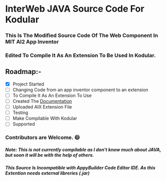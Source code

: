 # InterWeb JAVA Source Code For Kodular

### This Is The Modified Source Code Of The Web Component In MIT AI2 App Inventor

### Edited To Compile It As An Extension To Be Used In Kodular.


## Roadmap:-
- [x] Project Started 
- [ ] Changing Code from an app inventor component to an extension      
- [ ] To Compile It As An Extension To Use
- [ ] Created The [Documentation](https://hrichiksite.github.io/CustomWebExtension/docs/)
- [ ] Uploaded AIX Extension File
- [ ] Testing
- [ ] Make Compilable With Kodular
- [ ] Supported

### Contributors are Welcome. :smile:


##### Note: This is not currently compilable as I don't know much about JAVA, but soon it will be with the help of others.

##### This Source Is Incompatible with AppyBuilder Code Editor IDE. As this Extention needs external libreries (.jar)
